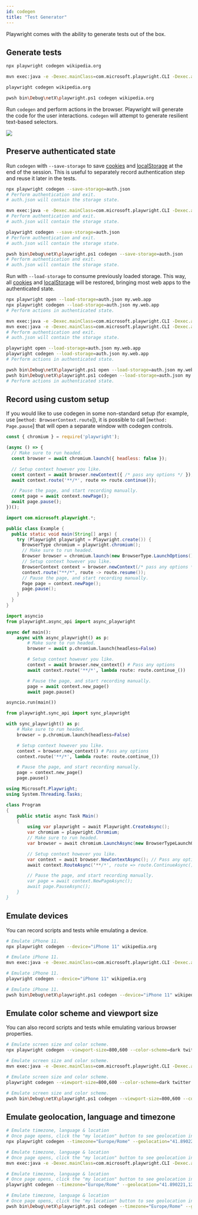 ```yaml
---
id: codegen
title: "Test Generator"
---
```


Playwright comes with the ability to generate tests out of the box.

## Generate tests

```bash js
npx playwright codegen wikipedia.org
```

```bash java
mvn exec:java -e -Dexec.mainClass=com.microsoft.playwright.CLI -Dexec.args="codegen wikipedia.org"
```

```bash python
playwright codegen wikipedia.org
```

```bash csharp
pwsh bin\Debug\netX\playwright.ps1 codegen wikipedia.org
```

Run `codegen` and perform actions in the browser. Playwright will generate the code for the user interactions. `codegen` will attempt to generate resilient text-based selectors.

<img src="https://user-images.githubusercontent.com/284612/92536033-7e7ebe00-f1ed-11ea-9e1a-7cbd912e3391.gif"></img>

## Preserve authenticated state

Run `codegen` with `--save-storage` to save [cookies](https://developer.mozilla.org/en-US/docs/Web/HTTP/Cookies) and [localStorage](https://developer.mozilla.org/en-US/docs/Web/API/Window/localStorage) at the end of the session. This is useful to separately record authentication step and reuse it later in the tests.

```bash js
npx playwright codegen --save-storage=auth.json
# Perform authentication and exit.
# auth.json will contain the storage state.
```

```bash java
mvn exec:java -e -Dexec.mainClass=com.microsoft.playwright.CLI -Dexec.args="codegen  --save-storage=auth.json"
# Perform authentication and exit.
# auth.json will contain the storage state.
```

```bash python
playwright codegen --save-storage=auth.json
# Perform authentication and exit.
# auth.json will contain the storage state.
```

```bash csharp
pwsh bin\Debug\netX\playwright.ps1 codegen --save-storage=auth.json
# Perform authentication and exit.
# auth.json will contain the storage state.
```

Run with `--load-storage` to consume previously loaded storage. This way, all [cookies](https://developer.mozilla.org/en-US/docs/Web/HTTP/Cookies) and [localStorage](https://developer.mozilla.org/en-US/docs/Web/API/Window/localStorage) will be restored, bringing most web apps to the authenticated state.

```bash js
npx playwright open --load-storage=auth.json my.web.app
npx playwright codegen --load-storage=auth.json my.web.app
# Perform actions in authenticated state.
```

```bash java
mvn exec:java -e -Dexec.mainClass=com.microsoft.playwright.CLI -Dexec.args="open --load-storage=auth.json my.web.app"
mvn exec:java -e -Dexec.mainClass=com.microsoft.playwright.CLI -Dexec.args="codegen --load-storage=auth.json my.web.app"
# Perform authentication and exit.
# auth.json will contain the storage state.
```

```bash python
playwright open --load-storage=auth.json my.web.app
playwright codegen --load-storage=auth.json my.web.app
# Perform actions in authenticated state.
```

```bash csharp
pwsh bin\Debug\netX\playwright.ps1 open --load-storage=auth.json my.web.app
pwsh bin\Debug\netX\playwright.ps1 codegen --load-storage=auth.json my.web.app
# Perform actions in authenticated state.
```

## Record using custom setup

If you would like to use codegen in some non-standard setup (for example, use [`method: BrowserContext.route`]), it is possible to call [`method: Page.pause`] that will open a separate window with codegen controls.

```js
const { chromium } = require('playwright');

(async () => {
  // Make sure to run headed.
  const browser = await chromium.launch({ headless: false });

  // Setup context however you like.
  const context = await browser.newContext({ /* pass any options */ });
  await context.route('**/*', route => route.continue());

  // Pause the page, and start recording manually.
  const page = await context.newPage();
  await page.pause();
})();
```

```java
import com.microsoft.playwright.*;

public class Example {
  public static void main(String[] args) {
    try (Playwright playwright = Playwright.create()) {
      BrowserType chromium = playwright.chromium();
      // Make sure to run headed.
      Browser browser = chromium.launch(new BrowserType.LaunchOptions().setHeadless(false));
      // Setup context however you like.
      BrowserContext context = browser.newContext(/* pass any options */);
      context.route("**/*", route -> route.resume());
      // Pause the page, and start recording manually.
      Page page = context.newPage();
      page.pause();
    }
  }
}
```

```python async
import asyncio
from playwright.async_api import async_playwright

async def main():
    async with async_playwright() as p:
        # Make sure to run headed.
        browser = await p.chromium.launch(headless=False)

        # Setup context however you like.
        context = await browser.new_context() # Pass any options
        await context.route('**/*', lambda route: route.continue_())

        # Pause the page, and start recording manually.
        page = await context.new_page()
        await page.pause()

asyncio.run(main())
```

```python sync
from playwright.sync_api import sync_playwright

with sync_playwright() as p:
    # Make sure to run headed.
    browser = p.chromium.launch(headless=False)

    # Setup context however you like.
    context = browser.new_context() # Pass any options
    context.route('**/*', lambda route: route.continue_())

    # Pause the page, and start recording manually.
    page = context.new_page()
    page.pause()
```

```csharp
using Microsoft.Playwright;
using System.Threading.Tasks;

class Program
{
    public static async Task Main()
    {
        using var playwright = await Playwright.CreateAsync();
        var chromium = playwright.Chromium;
        // Make sure to run headed.
        var browser = await chromium.LaunchAsync(new BrowserTypeLaunchOptions { Headless = false });

        // Setup context however you like.
        var context = await browser.NewContextAsync(); // Pass any options
        await context.RouteAsync('**/*', route => route.ContinueAsync());

        // Pause the page, and start recording manually.
        var page = await context.NewPageAsync();
        await page.PauseAsync();
    }
}
```

## Emulate devices

You can record scripts and tests while emulating a device.

```bash js
# Emulate iPhone 11.
npx playwright codegen --device="iPhone 11" wikipedia.org
```

```bash java
# Emulate iPhone 11.
mvn exec:java -e -Dexec.mainClass=com.microsoft.playwright.CLI -Dexec.args='codegen --device="iPhone 11" wikipedia.org'
```

```bash python
# Emulate iPhone 11.
playwright codegen --device="iPhone 11" wikipedia.org
```

```bash csharp
# Emulate iPhone 11.
pwsh bin\Debug\netX\playwright.ps1 codegen --device="iPhone 11" wikipedia.org
```

## Emulate color scheme and viewport size

You can also record scripts and tests while emulating various browser properties.

```bash js
# Emulate screen size and color scheme.
npx playwright codegen --viewport-size=800,600 --color-scheme=dark twitter.com
```

```bash java
# Emulate screen size and color scheme.
mvn exec:java -e -Dexec.mainClass=com.microsoft.playwright.CLI -Dexec.args="codegen --viewport-size=800,600 --color-scheme=dark twitter.com"
```

```bash python
# Emulate screen size and color scheme.
playwright codegen --viewport-size=800,600 --color-scheme=dark twitter.com
```

```bash csharp
# Emulate screen size and color scheme.
pwsh bin\Debug\netX\playwright.ps1 codegen --viewport-size=800,600 --color-scheme=dark twitter.com
```

## Emulate geolocation, language and timezone

```bash js
# Emulate timezone, language & location
# Once page opens, click the "my location" button to see geolocation in action
npx playwright codegen --timezone="Europe/Rome" --geolocation="41.890221,12.492348" --lang="it-IT" maps.google.com
```

```bash java
# Emulate timezone, language & location
# Once page opens, click the "my location" button to see geolocation in action
mvn exec:java -e -Dexec.mainClass=com.microsoft.playwright.CLI -Dexec.args='codegen --timezone="Europe/Rome" --geolocation="41.890221,12.492348" --lang="it-IT" maps.google.com'
```

```bash python
# Emulate timezone, language & location
# Once page opens, click the "my location" button to see geolocation in action
playwright codegen --timezone="Europe/Rome" --geolocation="41.890221,12.492348" --lang="it-IT" maps.google.com
```

```bash csharp
# Emulate timezone, language & location
# Once page opens, click the "my location" button to see geolocation in action
pwsh bin\Debug\netX\playwright.ps1 codegen --timezone="Europe/Rome" --geolocation="41.890221,12.492348" --lang="it-IT" maps.google.com
```
